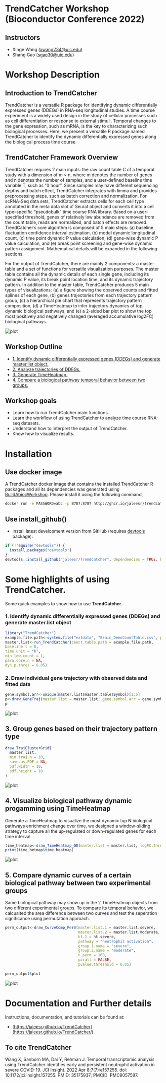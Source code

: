 # TrendCatcher Workshop (Bioconductor Conference 2022)

## Instructors

 - Xinge Wang (xwang234@uic.edu)
 - Shang Gao (sgao30@uic.edu)


# Workshop Description

## Introduction to TrendCatcher
TrendCatcher is a versatile R package for identifying dynamic differentially expressed genes (DDEGs) in RNA-seq longitudinal studies. A time course experiment is a widely used design in the study of cellular processes such as cell differentiation or response to external stimuli. Temporal changes to the gene expression, such as mRNA, is the key to characterizing such biological processes. Here, we present a versatile R package named TrendCatcher to identify the dynamic differentially expressed genes along the biological process time course. 

## TrendCatcher Framework Overview
TrendCatcher requires 2 main inputs: the raw count table C of a temporal study with a dimension of m × n, where m denotes the number of genes and n denotes the number of samples, and a user-defined baseline time variable T, such as “0 hour”. Since samples may have different sequencing depths and batch effect, TrendCatcher integrates with limma and provides preprocessing steps, such as batch correction and normalization. For scRNA-Seq data sets, TrendCatcher extracts cells for each cell type annotated in the meta data slot of Seurat object and converts it into a cell type–specific “pseudobulk” time course RNA library. Based on a user-specified threshold, genes of relatively low abundance are removed from the count table, reads are normalized, and batch effects are removed. TrendCatcher’s core algorithm is composed of 5 main steps: (a) baseline fluctuation confidence interval estimation, (b) model dynamic longitudinal count, (c) time point dynamic P value calculation, (d) gene-wise dynamic P value calculation, and (e) break point screening and gene-wise dynamic pattern assignment. Mathematical details will be expanded in the following sections. 

For the output of TrendCatcher, there are mainly 2 components: a master table and a set of functions for versatile visualization purposes. The master table contains all the dynamic details of each single gene, including its dynamic P value, its break point location time, and its dynamic trajectory pattern. In addition to the master table, TrendCatcher produces 5 main types of visualizations: (a) a figure showing the observed counts and fitted splines of each gene, (b) genes trajectories from each trajectory pattern group, (c) a hierarchical pie chart that represents trajectory pattern composition, (d) a TimeHeatmap to infer trajectory dynamics of top dynamic biological pathways, and (e) a 2-sided bar plot to show the top most positively and negatively changed (averaged accumulative log2FC) biological pathways.

![plot](./man/figures/TrendCatcherWorkFlow.png)

## Workshop Outline

  
  - [1. Identify dynamic differentially expressed genes (DDEGs) and generate master.list object.](https://jaleesr.github.io/TrendCatcherWorkshopBIOC2022/articles/Identify-Dynamic-Genes.html)
  - [2. Analyze trajectories of DDEGs.](https://jaleesr.github.io/TrendCatcherWorkshopBIOC2022/articles/Gene-Trajectory-Analysis.html)
  - [3. Generate TimeHeatmap.](https://jaleesr.github.io/TrendCatcherWorkshopBIOC2022/articles/Time-Heatmap-GO.html)
  - [4. Compare a biological pathway temporal behavior between two groups.](https://jaleesr.github.io/TrendCatcherWorkshopBIOC2022/articles/Compare-Curve-Permutation.html)
 
## Workshop goals

 - Learn how to run TrendCatcher main functions.
 - Learn the workflow of using TrendCatcher to analyze time course RNA-seq datasets.
 - Understand how to interpret the output of TrendCatcher.
 - Know how to visualize results.

# Installation 

## Use docker image

A TrendCatcher docker image that contains the installed TrendCatcher R packages and all its dependencies was generated using [BuildAbiocWorkshop](https://github.com/seandavi/BuildABiocWorkshop). Please install it using the following command, 

```sh
docker run -e PASSWORD=abc -p 8787:8787 http://ghcr.io/jaleesr/trendcatcherworkshopbioc2022
```
## Use install_github()

* Install latest development version from GitHub (requires [devtools](https://github.com/hadley/devtools) package):

```r
if (!require("devtools")) {
  install.packages("devtools")
}
devtools::install_github("jaleesr/TrendCatcher", dependencies = TRUE, build_vignettes = FALSE)
```

# Some highlights of using **TrendCatcher**.

Some quick examples to show how to use **TrendCatcher**.

### 1. Identify dynamic differentially expressed genes (DDEGs) and generate master.list object

```r
library("TrendCatcher")
example.file.path<-system.file("extdata", "Brain_DemoCountTable.csv", package = "TrendCatcher")
master.list<-run_TrendCatcher(count.table.path = example.file.path, 
baseline.t = 0,
time.unit = "h",
min.low.count = 1,
para.core.n = NA,
dyn.p.thres = 0.05)

```

### 2. Draw individual gene trajectory with observed data and fitted data

```r
gene.symbol.arr<-unique(master.list$master.table$Symbol)[1:6]
p<-draw_GeneTraj(master.list = master.list, gene.symbol.arr = gene.symbol.arr, ncol = 3, nrow = 2)
p
```
![plot](./man/figures/IndividualGeneTraj.png)



## 3. Group genes based on their trajectory pattern type

```r
draw_TrajClusterGrid(
  master.list,
  min.traj.n = 10,
  save.as.PDF = NA,
  pdf.width = 10,
  pdf.height = 10
)
```
![plot](./man/figures/TrajClusterGrid.png)


## 4. Visualize biological pathway dynamic progamming using TimeHeatmap

Generate a TimeHeatmap to visualize the most dynamic top N biological pathways enrichment change 
over time, we designed a window-sliding strategy to capture all the up-regulated or 
down-regulated genes for each time interval.

```r
time_heatmap<-draw_TimeHeatmap_GO(master.list = master.list, logFC.thres = 0, top.n = 10, dyn.gene.p.thres = 0.05, keyType = "SYMBOL", OrgDb = "org.Mm.eg.db", ont = "BP", term.width = 80, GO.enrich.p = 0.05, figure.title = "TimeHeatmap")  
print(time_hetmap$time.heatmap)
```

![plot](./man/figures/Full_TimeHeatmap.png)

## 5. Compare dynamic curves of a certain biological pathway between two experimental groups

Same biological pathway may show up in the 2 TimeHeatmap objects from two different experimental groups. To compare its temporal behavior, we calcualted the area difference between two curves and test the seperation significance using permutation approach.

```r
perm_output<-draw_CurveComp_Perm(master.list.1 = master.list.severe, 
                                 master.list.2 = master.list.moderate, 
                                 ht.1 = ht.severe, 
                                 pathway = "neutrophil activation", 
                                 group.1.name = "severe", 
                                 group.2.name = "moderate", 
                                 n.perm = 100, 
                                 parall = FALSE, 
                                 pvalue.threshold = 0.05)
                                 
perm_output$plot                            
```

![plot](./man/figures/CompareCurves.png)


# Documentation and Further details

Instructions, documentation, and tutorials can be found at:

+ [https://jaleesr.github.io/TrendCatcher](https://jaleesr.github.io/TrendCatcher/)


## To cite TrendCatcher

<a id="1"></a> 
Wang X, Sanborn MA, Dai Y, Rehman J. Temporal transcriptomic analysis using TrendCatcher identifies early and persistent neutrophil activation in severe COVID-19. JCI Insight. 2022 Apr 8;7(7):e157255. doi: 10.1172/jci.insight.157255. PMID: 35175937; PMCID: PMC9057597.
















